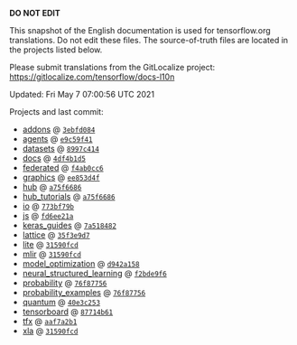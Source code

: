 __DO NOT EDIT__

This snapshot of the English documentation is used for tensorflow.org
translations. Do not edit these files. The source-of-truth files are located in
the projects listed below.

Please submit translations from the GitLocalize project: https://gitlocalize.com/tensorflow/docs-l10n

Updated: Fri May  7 07:00:56 UTC 2021

Projects and last commit:

- [addons](https://github.com/tensorflow/addons/tree/master/docs) @ <a href='https://github.com/tensorflow/addons/commit/3ebfd084707d68773b8f3b5fa759f33d7a749163'><code>3ebfd084</code></a>
- [agents](https://github.com/tensorflow/agents/tree/master/docs) @ <a href='https://github.com/tensorflow/agents/commit/e9c59f4130d809973a0088d30f6cb72611dcf83c'><code>e9c59f41</code></a>
- [datasets](https://github.com/tensorflow/datasets/tree/master/docs) @ <a href='https://github.com/tensorflow/datasets/commit/8997c4140cd4fc145f0693787b1da78691930459'><code>8997c414</code></a>
- [docs](https://github.com/tensorflow/docs/tree/master/site/en) @ <a href='https://github.com/tensorflow/docs/commit/4df4b1d50e0016b80ca295e2117b92757c8040ed'><code>4df4b1d5</code></a>
- [federated](https://github.com/tensorflow/federated/tree/master/docs) @ <a href='https://github.com/tensorflow/federated/commit/f4ab0cc6f379a68ed606f6336d25906ada17d076'><code>f4ab0cc6</code></a>
- [graphics](https://github.com/tensorflow/graphics/tree/master/tensorflow_graphics/g3doc) @ <a href='https://github.com/tensorflow/graphics/commit/ee853d4fbd63352ad091c1bb69d4702ccd71a61a'><code>ee853d4f</code></a>
- [hub](https://github.com/tensorflow/hub/tree/master/docs) @ <a href='https://github.com/tensorflow/hub/commit/a75f668675aa47915732611d7352d04a54172eae'><code>a75f6686</code></a>
- [hub_tutorials](https://github.com/tensorflow/hub/tree/master/examples/colab) @ <a href='https://github.com/tensorflow/hub/commit/a75f668675aa47915732611d7352d04a54172eae'><code>a75f6686</code></a>
- [io](https://github.com/tensorflow/io/tree/master/docs) @ <a href='https://github.com/tensorflow/io/commit/773bf79b9bd04d1567c6491d1c370942a5e5f683'><code>773bf79b</code></a>
- [js](https://github.com/tensorflow/tfjs-website/tree/master/docs) @ <a href='https://github.com/tensorflow/tfjs-website/commit/fd6ee21a5d07e7cf77f1ddc77b68aedc7255d87c'><code>fd6ee21a</code></a>
- [keras_guides](https://github.com/tensorflow/docs/tree/snapshot-keras/site/en/guide/keras) @ <a href='https://github.com/tensorflow/docs/commit/7a518482b03a75f9bb3fb6fe08d5607c1cbfb59f'><code>7a518482</code></a>
- [lattice](https://github.com/tensorflow/lattice/tree/master/docs) @ <a href='https://github.com/tensorflow/lattice/commit/35f3e9d7da7f90a700d7a903e1818e82965f245c'><code>35f3e9d7</code></a>
- [lite](https://github.com/tensorflow/tensorflow/tree/master/tensorflow/lite/g3doc) @ <a href='https://github.com/tensorflow/tensorflow/commit/31590fcd64256062d17ef00c946b2d28ec84288c'><code>31590fcd</code></a>
- [mlir](https://github.com/tensorflow/tensorflow/tree/master/tensorflow/compiler/mlir/g3doc) @ <a href='https://github.com/tensorflow/tensorflow/commit/31590fcd64256062d17ef00c946b2d28ec84288c'><code>31590fcd</code></a>
- [model_optimization](https://github.com/tensorflow/model-optimization/tree/master/tensorflow_model_optimization/g3doc) @ <a href='https://github.com/tensorflow/model-optimization/commit/d942a15881fce89a6bb68f5723de1075c8fbee27'><code>d942a158</code></a>
- [neural_structured_learning](https://github.com/tensorflow/neural-structured-learning/tree/master/g3doc) @ <a href='https://github.com/tensorflow/neural-structured-learning/commit/f2bde9f61de5aaae025202af6f1702fc2a6b2871'><code>f2bde9f6</code></a>
- [probability](https://github.com/tensorflow/probability/tree/master/tensorflow_probability/g3doc) @ <a href='https://github.com/tensorflow/probability/commit/76f877560c2f04292ebe25ced9f21d23583909f9'><code>76f87756</code></a>
- [probability_examples](https://github.com/tensorflow/probability/tree/master/tensorflow_probability/examples/jupyter_notebooks) @ <a href='https://github.com/tensorflow/probability/commit/76f877560c2f04292ebe25ced9f21d23583909f9'><code>76f87756</code></a>
- [quantum](https://github.com/tensorflow/quantum/tree/master/docs) @ <a href='https://github.com/tensorflow/quantum/commit/40e3c253006eb78488896eb9d7f9699536dd7343'><code>40e3c253</code></a>
- [tensorboard](https://github.com/tensorflow/tensorboard/tree/master/docs) @ <a href='https://github.com/tensorflow/tensorboard/commit/87714b61f21dc593313d182c4fc11746c9b4a12a'><code>87714b61</code></a>
- [tfx](https://github.com/tensorflow/tfx/tree/master/docs) @ <a href='https://github.com/tensorflow/tfx/commit/aaf7a2b159a2cda5cea5174e7774a684d591dfef'><code>aaf7a2b1</code></a>
- [xla](https://github.com/tensorflow/tensorflow/tree/master/tensorflow/compiler/xla/g3doc) @ <a href='https://github.com/tensorflow/tensorflow/commit/31590fcd64256062d17ef00c946b2d28ec84288c'><code>31590fcd</code></a>

